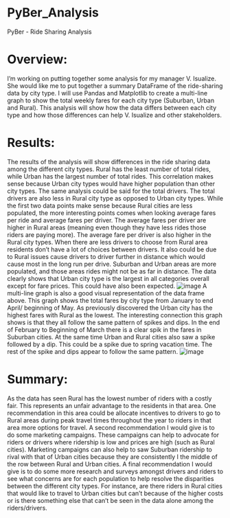 # PyBer_Analysis
PyBer - Ride Sharing Analysis
# Overview:
I’m working on putting together some analysis for my manager V. Isualize. She would like me to put together a summary DataFrame of the ride-sharing data by city type. I will use Pandas and Matplotlib to create a multi-line graph to show the total weekly fares for each city type (Suburban, Urban and Rural). This analysis will show how the data differs between each city type and how those differences can help V. Isualize and other stakeholders.
# Results:
The results of the analysis will show differences in the ride sharing data among the different city types. Rural has the least number of total rides, while Urban has the largest number of total rides. This correlation makes sense because Urban city types would have higher population than other city types. The same analysis could be said for the total drivers. The total drivers are also less in Rural city type as opposed to Urban city types. While the first two data points make sense because Rural cities are less populated, the more interesting points comes when looking average fares per ride and average fares per driver. The average fares per driver are higher in Rural areas (meaning even though they have less rides those riders are paying more). The average fare per driver is also higher in the Rural city types. When there are less drivers to choose from Rural area residents don’t have a lot of choices between drivers. It also could be due to Rural issues cause drivers to driver further in distance which would cause most in the long run per drive. Suburban and Urban areas are more populated, and those areas rides might not be as far in distance. The data clearly shows that Urban city type is the largest in all categories overall except for fare prices. This could have also been expected. 
![image](https://user-images.githubusercontent.com/106719954/180672681-8a925c4e-b6c1-4491-b465-7294f4a045d7.png)
A multi-line graph is also a good visual representation of the data frame above. This graph shows the total fares by city type from January to end April/ beginning of May. As previously discovered the Urban city has the highest fares with Rural as the lowest. The interesting connection this graph shows is that they all follow the same pattern of spikes and dips. In the end of February to Beginning of March there is a clear spik in the fares in Suburban cities. At the same time Urban and Rural cities also saw a spike followed by a dip. This could be a spike due to spring vacation time. The rest of the spike and dips appear to follow the same pattern. 
![image](https://user-images.githubusercontent.com/106719954/180672699-fe7b6fb7-4444-41ad-8e6d-4ef8e4e74ce5.png)
# Summary:
As the data has seen Rural has the lowest number of riders with a costly fair. This represents an unfair advantage to the residents in that area. One recommendation in this area could be allocate incentives to drivers to go to Rural areas during peak travel times throughout the year to riders in that area more options for travel. 
A second recommendation I would give is to do some marketing campaigns. These campaigns can help to advocate for riders or drivers where ridership is low and prices are high (such as Rural cities). Marketing campaigns can also help to saw Suburban ridership to rival with that of Urban cities because they are consistently I the middle of the row between Rural and Urban cities. 
A final recommendation I would give is to do some more research and surveys amongst drivers and riders to see what concerns are for each population to help resolve the disparities between the different city types. For instance, are there riders in Rural cities that would like to travel to Urban cities but can’t because of the higher costs or is there something else that can’t be seen in the data alone among the riders/drivers.
